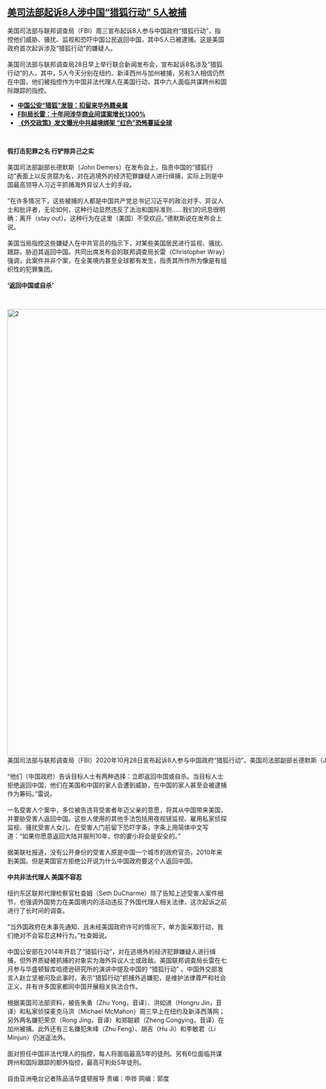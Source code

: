<!--1603920300000-->
[美司法部起诉8人涉中国“猎狐行动”    5人被捕](https://www.rfa.org/mandarin/yataibaodao/junshiwaijiao/cm-10282020152546.html)
------

<p>美国司法部与联邦调查局（FBI）周三宣布起诉8人参与中国政府“猎狐行动”，指控他们威胁、骚扰、监视和恐吓中国公民返回中国，其中5人已被逮捕。这是美国政府首次起诉涉及“猎狐行动”的嫌疑人。 <br/> <br/>美国司法部与联邦调查局28日早上举行联合新闻发布会，宣布起诉8名涉及“猎狐行动”的人，其中，5人今天分别在纽约、新泽西州与加州被捕，另有3人相信仍然在中国，他们被指控作为中国非法代理人在美国行动，其中六人面临共谋跨州和国际跟踪的指控。</p><ul><li><b><a class="external-link" href="https://www.rfa.org/mandarin/yataibaodao/junshiwaijiao/hc-11262018095232.html">中国公安“猎狐”发狠：扣留来华外籍亲属</a></b></li><li><b><a class="external-link" href="https://www.rfa.org/mandarin/yataibaodao/junshiwaijiao/hj-07072020104912.html">FBI局长雷：十年间涉华商业间谍案增长1300%</a></b></li><li><b><a class="external-link" href="https://www.rfa.org/mandarin/yataibaodao/renquanfazhi/hj-04052018155242.html">《外交政策》发文曝光中共越境绑架 “红色”恐怖蔓延全球</a></b></li></ul><p> </p><p><b>假打击犯罪之名 行铲除异己之实</b><br/><br/>美国司法部副部长德默斯（John Demers）在发布会上，指责中国的“猎狐行动”表面上以反贪腐为名，对在逃境外的经济犯罪嫌疑人进行缉捕，实际上则是中国最高领导人习近平抓捕海外异议人士的手段。<br/> <br/>“在许多情况下，这些被捕的人都是中国共产党总书记习近平的政治对手、异议人士和批评者，无论如何，这种行动显然违反了法治和国际准则……我们的讯息很明确：离开（stay out）。这种行为在这里（美国）不受欢迎。”德默斯说在发布会上说。<br/> <br/>美国当局指控这些嫌疑人在中共官员的指示下，对某些美国居民进行监视、骚扰、跟踪，胁迫其返回中国。共同出席发布会的联邦调查局长雷（Christopher Wray）强调，此案件并非个案，在全美境内甚至全球都有发生，指责其所作所为像是有组织性的犯罪集团。<br/> <br/><b>‘返回中国或自杀’</b></p><p><b> </b><br/> <div class="image-inline captioned" style="width:1821px;"><div style="width:1821px;"><img alt="2" height="1024" src="https://www.rfa.org/mandarin/yataibaodao/junshiwaijiao/cm-10282020152546.html/AP_20302575777530.jpg/image" title="2" width="1821"/></div><div class="image-caption"><span style="width:1821px;">美国司法部与联邦调查局（FBI）2020年10月28日宣布起诉8人参与中国政府“猎狐行动”。美国司法部副部长德默斯（John Demers，左一）和共同出席发布会的联邦调查局长雷（Christopher Wray，左二）。（美联社）</span><span class="copyright"> </span></div></div><br/>“他们（中国政府）告诉目标人士有两种选择：立即返回中国或自杀。当目标人士拒绝返回中国，他们在美国和中国的家人会遭到威胁，在中国的家人甚至会被逮捕作为筹码。”雷说。<br/> <br/>一名受害人个案中，多位被告违背受害者年迈父亲的意愿，将其从中国带来美国，并要胁受害人返回中国。这些人使用的其他手法包括用夜视镜监视、雇用私家侦探监视、骚扰受害人女儿、在受害人门前留下恐吓字条，字条上用简体中文写道：“如果你愿意返回大陆并服刑10年，你的妻小将会是安全的。”<br/><br/>据美联社报道，没有公开身份的受害人原是中国一个城市的政府官员，2010年来到美国。但是美国官方拒绝公开说为什么中国政府要这个人返回中国。<br/> <br/><b>中共非法代理人 美国不容忍</b><br/><br/>纽约东区联邦代理检察官杜查姆（Seth DuCharme）除了告知上述受害人案件细节，也强调外国势力在美国境内的活动违反了外国代理人相关法律，这次起诉之前进行了长时间的调查。<br/> <br/>“当外国政府在未事先通知、且未经美国政府许可的情况下，单方面采取行动，我们绝对不会容忍这种行为。”杜查姆说。<br/> <br/>中国公安部在2014年开启了“猎狐行动”，对在逃境外的经济犯罪嫌疑人进行缉捕，但外界质疑被抓捕的对象实为海外异议人士或政敌。美国联邦调查局长雷在七月参与华盛顿智库哈德逊研究所的演讲中提及中国的 “猎狐行动” 。中国外交部发言人赵立坚被问及此事时，表示“猎狐行动”抓捕外逃嫌犯，是维护法律尊严和社会正义，并有许多国家都同中国开展相关执法合作。<br/> <br/>根据美国司法部资料，被告朱勇（Zhu Yong，音译）、洪如进（Hongru Jin，音译）和私家侦探麦克马洪（Michael McMahon）周三早上在纽约及新泽西落网；另外两名嫌犯荣京（Rong Jing，音译）和郑聪颖（Zheng Congying，音译）在加州被捕。此外还有三名嫌犯朱峰（Zhu Feng）、胡吉（Hu Ji）和李敏君（Li Minjun）仍逍遥法外。<br/> <br/>面对担任中国非法代理人的指控，每人将面临最高5年的徒刑。另有6位面临共谋跨州和国际跟踪的额外指控，最高可判处5年徒刑。<br/> <br/>自由亚洲电台记者陈品洁华盛顿报导 责编：申铧 网编：郭度<br/><br/><br/></p>
